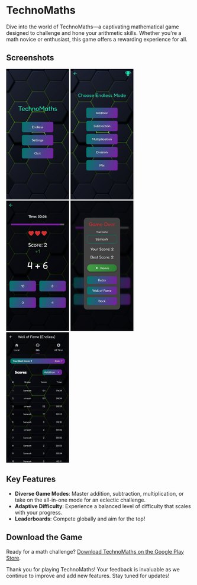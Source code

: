 # TechnoMaths

Dive into the world of TechnoMaths—a captivating mathematical game designed to challenge and hone your arithmetic skills. Whether you're a math novice or enthusiast, this game offers a rewarding experience for all.

## Screenshots

<p float="left">
  <img src="./screenshots/phone/photo_2023-09-09_23-31-55.jpg" width="170" />
  <img src="./screenshots/phone/photo_2023-09-09_23-31-56.jpg" width="170" /> 
  <img src="./screenshots/phone/photo_2023-09-09_23-31-57.jpg" width="170" />
  <img src="./screenshots/phone/photo_2023-09-09_23-31-58.jpg" width="170" />
  <img src="./screenshots/phone/photo_2023-09-09_23-31-59.jpg" width="170" />
</p>

## Key Features

- **Diverse Game Modes**: Master addition, subtraction, multiplication, or take on the all-in-one mode for an eclectic challenge.
- **Adaptive Difficulty**: Experience a balanced level of difficulty that scales with your progress.
- **Leaderboards**: Compete globally and aim for the top!

## Download the Game

Ready for a math challenge? [Download TechnoMaths on the Google Play Store](https://play.google.com/store/apps/details?id=com.techNova.technomaths.technomaths).

Thank you for playing TechnoMaths! Your feedback is invaluable as we continue to improve and add new features. Stay tuned for updates!
